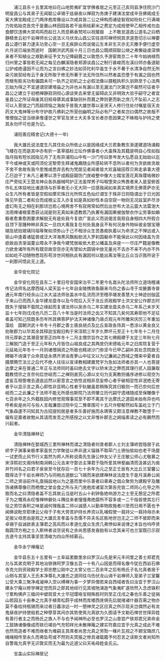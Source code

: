 <!-- { "loadSidebar": true } -->
　　浦江县东十五里其地曰花山地势夷旷宜学佛者居之元至正己亥同县净住院沙门明叟昌公与其弟子无闻聪公卓锡于兹昼夜以禅寂为务庚子建演法堂成辛丑佛阁成壬寅大佛宝殿成三门两序庖库像设以次咸具皆二公之缔构而诸徒智观如玢处仁行满竭力佐佑始克告完于是置山林田园各若干亩用给薪米之费定为成规使甲乙相传戒勿血食醪饮违佛大禁鸡鸣而起日入而息爇香梵呗以祝厘报　上不敢怠遑昌公遂名之曰栖静精舍云初千岩禅师长公说法义乌伏龙山昌公实往咨叩禅师悯其求道恳切示以禅要昌公遵行甚力逮夫功至心空一旦无疾辞众而说偈云生本非生灭亦无灭撒手便行虚空片月说已端坐而逝时　国朝洪武丙辰十月三日也昌公既顺寂聪公继之弗懈益虔深惧来者不知植业之艰勤来征予文为记俾嗣葺之以致悠久予游宦南京二十年今始纳禄而归州里之事皆若无闻之每见白麟溪隐者郑源谈昌公之制行甚峻而左溪曰师亦备道聪公护戒绝谨因不让而为之言曰佛之妙法如芬陀利华虽生于水不著于水清净自然无所染污故契经有云于身无所取于修无所著于法无所住所以然者盖恐堕于有漏之因也然而根有胜劣功有偏圆未可一轨齐之初机之士必假法像以摄粗执积久驯熟至于心法两忘始为得之不宜遽谓崇建塔庙之为非也从有漏以至无漏法门次第岂不粲然可征者乎昌公之建立于初栖禅静寂洞彻心源谈笑去来曾无留碍此又非明效大验乎嗣守之者宜鉴昌公之所证毋废其旧规毋隳其成事缺则补而葺之弊则更而新之庶几不坠前人之志可以入菩提之门而超烦恼之海矣乎昔我大雄世尊以圣贤天人修行住处付嘱星宿天龙药叉大鬼神等分布守护故凡佛刹之所营创幽明之际必有尸之者矣岂曰偶然之故哉不惟僧伽之徒当继承惟谨世之宰官及贤士大夫多宝长者亦思因果之不昧相与护持之使其永勿坏可也是为记。

　　浦阳善应精舍记(大德十一年)

　　我大雄氏说法度生凡其住处众所依止以是因缘成大兰若象教东渐遂建道场涌殿飞楼在在而是其中亦有折一茎草插标立坛作佛事者小大虽殊及其籍是明自心性如指指月指有短长因指见月了无有异浦阳山中有一沙门号曰景岑发大弘愿自无始劫以迄干今或神或天或阿须伦泥黎旁生拜诸鬼趣随业所感轮转不息所以者何为贪欲故贪故不舍不舍故有我今思惟咸悉弃去构为梵居见者闻者皆大欢喜输田荐贝奔走承事大德乙巳迨干丁未凡三暑寒以溃于成殿庭靓饬门庑峻整中像大士踏宝莲花真珠璎珞微妙庄严旁绘天王暨龙神众各执器械呵护正法虽悍男子叫呶堕突众怖畏者来入是室俯首作礼五体投地比诸道场与折草者无小无大同一应感我闻如来真实境界无佛菩萨亦无众生凡所有者皆是空假如摩尼珠日光所照五色灿烂谓生于珠非日则隐谓出于日光因珠见毕竟二者和合而成根尘互入亦复如是真如妙性本自空寂一物则无况兹室庐尽涉虚幻有无之相在刹那顷岂若心境两舍不有寂用常如然后出世布大法云震大法雷澍大法雨俾诸根茎悉获沾润是则无真如来遗教若乃执著有漏因果被伽黎衣作尘劳事如蝜蝂者愈重愈困要求解脱无有是处我今复欲广宣此义而说偈言我观自身相四大所假合自顶下至踵种种非真实一旦四大离我复在何处我身且不有何况身外物纵彼金银宝珊瑚及琥珀玻璃玛瑙等聚如须弥山于己不相涉众生苦愚痴执着以为命求之不惮远或入钜山中逢着诸猛兽或泛大洋海黑风飘船舫流入罗刹国躯命不能保此以何因缘盖为贪欲故由贪渐滋蔓业障永不净我今建梵居皈依大悲父幡盖及床座一一尽庄严籍是像教力欲舍诸所有所有既空故空空亦无有譬如大圆镜中放无量光不去亦不来不内亦不外如如屹不动随物悉现形苟涉世间相执此有漏因何以能出离汝等比丘众当识我所说于一刹那间悟此无上道。

　　金华安化院记

　　金华安化院在县东二十里旧号安国宋治平二年更今名嵩头陀法师所立道场稽诸传记法师名达摩西域人梁天监十七年自金陵携铁鱼磬来鸟伤之香山寻于龙腋置寺普通元年南行经余山江水大溢法师张盖水中乱流而济至稽亭塘发善慧大士神迹创伽蓝于来山已而西入金华建龙盘寺以及今院后入灭于龙丘资政殿学士洪文安公作郡志时既失于搜辑不载院之缘起而复谓法师以吴赤乌二年实建龙盘夫赤乌二年系己未岁天监十七年则戊戌也凡历二百八十年当是时法师之齿又不知其几矣何其寿耶他不足征者盖可知己院既多历年所其佛菩萨护法天神诸像乃唐贞观元年所雕宋庆历三年重加藻绘　国朝洪武十年冬十月郡之善士唐良胡贞及比丘宣政各饰其一悉涂以黄金良又劝聚郡力以毕其余其释迦宝殿旧构于宋淳熙三年岁久弊坏元至正十七年冬十二月住持元厚新之其潮音堂至正四年冬十二月主僧宗旨作之其七佛殿建于太定三年秋七月三解脱门造于至正元年秋九月皆住山祖良成之其两庑仍宋德祐元年之旧库院复营于元延祐元年冬十一月则诸僧捐资之所致也精进沙门弥坚今已甲乙嗣补其处念院故无碑碣不询谋于众命其徒永琇齐贤诣青萝山中征文以为记濂闻之西域之僧来中夏者自摄摩腾竺法兰之后代不绝人往往以宣译教相建置梵宇为急如法师者亦其一人也菩提达摩之来在普通二年正与法师同时虽曰绝去文字以矫末流之弊而其理行贰人固兼取籍教悟宗之言奈何后世岐而二之禅则直究心源以文句为支离教则循序进修以观空为虚妄互相訾嗷去道逾远然以密意言之依性说相非息妄修心者乎破相显性非泯绝无寄者乎以显示言之真心即性非显明心性者乎轨辙虽若稍殊究其归极则一而已奈何后世岐而二之此濂之于法师不能无所感也斯院乃法师肇立历代嗣守遗绪随成至保雕像于七百余年之久外籍胜因内修觉观理事双至不即不离其于达摩氏之道固未始有异也呜呼希矣是尚可与俗人言哉濂尝过院中见二豫章围可十五尺许郁郁然如车盖屹立于门气象森邃不问知其为古招提矧居是者多乐善好施而永琇等又颇注意禅教不敢堕于一偏有足嘉者故勉从其请而发吾之所感授之以文非惟补郡志之阙缁素读之必有蹶然而兴起者。

　　金华清隐禅林记

　　清隐禅林在婺城西三里所禅林而谓之清隐者何昔者郡人士刘主簿峤尝隐居于此峤字子渊事亲极孝家虽贫力学聚徒以养非道义锱铢不取荜门土铏怡愉如也老干场屋一试吏而止风节行义翕然为邦人所称说斋先生唐公仲友父子王庄敏公师心尤敬慕之宋淳熙初文阁侍制南涧韩公元吉来守婺访主簿君于隐所爱其林壑幽清而汲甚远为凿井竹间名之曰君子泉泉至今犹存后一百七十余年为元之至正壬辰有大比丘兰室馨公既得法于千岩长禅师乃与同袍古道猷公飞锡而来欲建禅林说法度生于是月溪寿公闻二师之贤诣前作礼亟捐兹地以为之基而里中乐善者曰章寿之倡众聚赀为建殿宇及雕饰诸佛尊像已而栖僧之堂会食之所与夫门庑庖库诸室次第告完皆二师同心化导之所致而名之曰清隐者盖不忘其故云当是时五山十刹钟鱼绝响游方之士至无憩足之所君子为之慨焉永叹惟禅林僻处斗隅往来者憧憧弗绝靡所不容多或一二千指皆使其忘行役之劳饮香积之味是诚何理哉盖二师以诚感人以勤率物故施者川至而日用不匮也予闻佛说毗奈耶律云父母于子有大劳苦护持长养资以乳哺假使一肩持父一肩持母亦未足报父母恩由是观之大雄氏言孝盖与吾儒不异夫名区胜地世岂无之二师不彼即而来卓锡于兹诚欲表主簿君之高风而以孝道化度众生庶几弗悖如来说律之本旨也呜呼贤哉圆顶方袍之士入斯林者谈空说有之余尚思感发奋励有以念其亲可也兰室既已示寂古道今主持其事坚苦清峻为四众所倾慕云。

　　金华永宁禅庵记

　　金华县东五十五里有一土阜延袤数里余曰罗汉山先是宋元丰间里之善士郑君克允与其弟克明于其地冶铁铸阿罗汉像五百一十有八山因是而得名像今犹在西岩石佛寺克允则资政殿学士郑忠愍公刚中之太曾父也二百余年之后有杨氏子名允真者居于山侧与其室人王氏本净尊礼大雄氏之道同往乌伤伏龙山谒千岩禅师入室弟子兰室馨公受大乘三聚净戒凝神入空以缚禅为事一夕梦异僧若来自西域者告曰汝宜于罗汉山建永宁庵以修学禅定觉而异之即其地经行见其坡阤演迤气象夷旷遂欣然入念虑铢积寸累构佛庐三楹间中塑观音大士华冠璎珞宝相殊胜时则至正戊戌之春也乐善之徒捐山若园五十亩奉之允真手植青松蔚乎成林而库楼西庑俱先后就绪诸什器百需之物亦莫不备给持瓶锡而来过者日暮涂远一时一憩神灵之区应真之所示现夫岂偶然必有龙鬼昼夜护持使般若之种孽芽其间亦其势使焉允真欲为久图请予文勒石俾世世择异姓有善行者主之而杨氏之族人不与也予闻神所必至也罗汉之山昔尝产铁郑君兄弟命金工鼓铸诸像像成而铁已竭协气充牣祥光未散禅庵之建实符嘉应宜乎允真之成此不难也然而造者不难而继者为难嗣主其席者尚思允真之劳勚一椽片瓦视之不翅宝璐庶几绳绳相传至永久而弗坠苟或不然则夫冥报之惨具诸载籍予何忍言之读斯文者尚知所自警哉允真字无识敦实而无为最为近道父曰天祐母姓金氏云。

　　宝盖山实际禅居记

